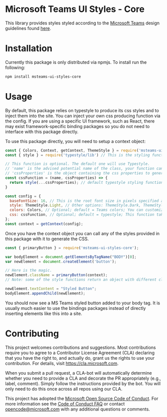 # Microsoft Teams UI Styles - Core

This library provides styles styled according to the [Microsoft Teams](https://products.office.com/en-US/microsoft-teams/group-chat-software) design guidelines found [here](http://msteamsdesignguidelines.azurewebsites.net/).

# Installation

Currently this package is only distributed via npmjs. To install run the following:
```bash
npm install msteams-ui-styles-core
```

# Usage

By default, this package relies on typestyle to produce its css styles and to inject them into the site. You can inject your own css producing function via the config. If you are using a specific UI framework, such as React, there may exist framework-specific binding packages so you do not need to interface with this package directly.

To use this package directly, you will need to setup a context object:
```javascript
const { Colors, Context, getContext, ThemeStyle } = require('msteams-ui-styles-core')
const { style } = require('typestyle/lib') // This is the styling function from typestyle

// This function is optional. The default one will use Typestyle.
// 'name' is the advised potential name of the class, your function can ignore this and return anything.
// 'cssProperties' is the object containing the css properties to generate the class from.
const cssFunction = (name, cssProperties) => {
  return style(...cssProperties); // default typestyle styling function.
}

const config = {
  baseFontSize: 16, // This is the root font size in pixels specified at the HTML element.
  style: ThemeStyle.Light, // Other options: ThemeStyle.Dark, ThemeStyle.HighContrast
  colors: Colors, // Optional; default = Teams colors; You can customize the colors here, however changing this will deviate from the MS Teams guidelines.
  css: cssFunction, // Optional; default = typestyle; This function takes a style object compatible with Typestyle, should perform whatever is required to materialize the CSS style, and return the name of the CSS class generated.
};
const context = getContext(config);
```

Once you have the context object you can call any of the styles provided in this package with it to generate the CSS.

```javascript
const { primaryButton } = require('msteams-ui-styles-core');

var bodyElement = document.getElementsByTagName("BODY")[0]; 
var newElement = document.createElement('button');

// Here is the magic.
newElement.className = primaryButton(context);
// Note: some of the style functions return an object with different class names for different elements. For example, checkbox is usually built by hiding a real input checkbox element and adding a properly styled div element (multiple class names for all of these elements are produced).

newElement.textContent = "Styled Button";
bodyElement.appendChild(newElement);
```

You should now see a MS Teams styled button added to your body tag. It is usually much easier to use the bindings packages instead of directly inserting elements like this into a site.

# Contributing

This project welcomes contributions and suggestions.  Most contributions require you to agree to a
Contributor License Agreement (CLA) declaring that you have the right to, and actually do, grant us
the rights to use your contribution. For details, visit https://cla.microsoft.com.

When you submit a pull request, a CLA-bot will automatically determine whether you need to provide
a CLA and decorate the PR appropriately (e.g., label, comment). Simply follow the instructions
provided by the bot. You will only need to do this once across all repos using our CLA.

This project has adopted the [Microsoft Open Source Code of Conduct](https://opensource.microsoft.com/codeofconduct/).
For more information see the [Code of Conduct FAQ](https://opensource.microsoft.com/codeofconduct/faq/) or
contact [opencode@microsoft.com](mailto:opencode@microsoft.com) with any additional questions or comments.
